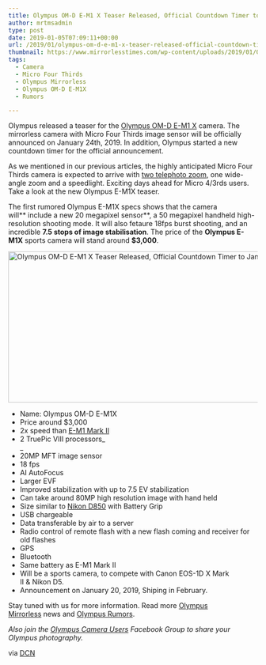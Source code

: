 ```yaml
---
title: Olympus OM-D E-M1 X Teaser Released, Official Countdown Timer to January 24th
author: mrtmsadmin
type: post
date: 2019-01-05T07:09:11+00:00
url: /2019/01/olympus-om-d-e-m1-x-teaser-released-official-countdown-timer-to-january-24th/
thumbnail: https://www.mirrorlesstimes.com/wp-content/uploads/2019/01/Olympus-OM-D-E-M1-X-Countdown.jpg
tags:
  - Camera
  - Micro Four Thirds
  - Olympus Mirrorless
  - Olympus OM-D E-M1X
  - Rumors

---
```

Olympus released a teaser for the <a href="https://www.mirrorlesstimes.com/tag/olympus-om-d-e-m1x/" target="_blank" rel="noopener">Olympus OM-D E-M1 X</a> camera. The mirrorless camera with Micro Four Thirds image sensor will be officially announced on January 24th, 2019. In addition, Olympus started a new countdown timer for the official announcement.

As we mentioned in our previous articles, the highly anticipated Micro Four Thirds camera is expected to arrive with <a href="https://www.dailycameranews.com/2018/12/olympus-150-400mm-f-4-0-pro-lens-registered-coming-in-early-2019/" target="_blank" rel="noopener">two telephoto zoom</a>, one wide-angle zoom and a speedlight. Exciting days ahead for Micro 4/3rds users. Take a look at the new Olympus E-M1X teaser. <!--more-->



The first rumored Olympus E-M1X specs shows that the camera will** include a new 20 megapixel sensor**, a 50 megapixel handheld high-resolution shooting mode. It will also fetaure 18fps burst shooting, and an incredible **7.5 stops of image stabilisation**. <span class="notranslate">The price of the <strong>Olympus E-M1X</strong> sports camera will stand around <strong>$3,000</strong>. </span>

[<img class="aligncenter wp-image-2958 size-full" title="Olympus OM-D E-M1 X Teaser Released, Official Countdown Timer to January 24th" src="https://i0.wp.com/www.mirrorlesstimes.com/wp-content/uploads/2019/01/new-olympus-e-m1x-teaser-launched.jpg?resize=600%2C306&#038;ssl=1" alt="Olympus OM-D E-M1 X Teaser Released, Official Countdown Timer to January 24th" width="600" height="306" srcset="https://i0.wp.com/www.mirrorlesstimes.com/wp-content/uploads/2019/01/new-olympus-e-m1x-teaser-launched.jpg?w=1000&ssl=1 1000w, https://i0.wp.com/www.mirrorlesstimes.com/wp-content/uploads/2019/01/new-olympus-e-m1x-teaser-launched.jpg?resize=470%2C240&ssl=1 470w, https://i0.wp.com/www.mirrorlesstimes.com/wp-content/uploads/2019/01/new-olympus-e-m1x-teaser-launched.jpg?resize=768%2C392&ssl=1 768w, https://i0.wp.com/www.mirrorlesstimes.com/wp-content/uploads/2019/01/new-olympus-e-m1x-teaser-launched.jpg?resize=970%2C495&ssl=1 970w" sizes="(max-width: 600px) 100vw, 600px" data-recalc-dims="1" />][1]

  * Name: Olympus OM-D E-M1X
  * Price around $3,000
  * 2x speed than <a href="https://www.amazon.com/Olympus-Mirrorless-Camera-Megapixels-5-Axis/dp/B01M4MB3DK/?tag=daicamnew-20" data-wpel-link="internal" data-amzn-asin="B01M4MB3DK">E-M1 Mark II</a>
  * 2 TruePic VIII processors_  
_ 
  * 20MP MFT image sensor
  * 18 fps
  * AI AutoFocus
  * Larger EVF
  * Improved stabilization with up to 7.5 EV stabilization
  * Can take around 80MP high resolution image with hand held
  * Size similar to <a href="https://www.dailycameranews.com/2018/03/nikon-d850-stock-availability-tracker/" data-wpel-link="exclude">Nikon D850</a> with Battery Grip
  * USB chargeable
  * Data transferable by air to a server
  * Radio control of remote flash with a new flash coming and receiver for old flashes
  * GPS
  * Bluetooth
  * Same battery as E-M1 Mark II
  * Will be a sports camera, to compete with Canon EOS-1D X Mark II & Nikon D5.
  * Announcement on January 20, 2019, Shiping in February.

Stay tuned with us for more information. Read more [Olympus Mirrorless][2] news and <a href="https://www.dailycameranews.com/tag/olympus-rumors/" target="_blank" rel="noopener">Olympus Rumors</a>.

_Also join the <a class="ext-link" title="" href="https://www.facebook.com/groups/858035244291979/" target="_blank" rel="external nofollow noopener">Olympus Camera Users</a> Facebook Group to share your Olympus photography._

via <a href="https://www.dailycameranews.com/2019/01/new-olympus-e-m1x-teaser-launched-announcement-on-january-24/" target="_blank" rel="noopener">DCN</a>

 [1]: https://i0.wp.com/www.mirrorlesstimes.com/wp-content/uploads/2019/01/new-olympus-e-m1x-teaser-launched.jpg?ssl=1
 [2]: https://www.mirrorlesstimes.com/tag/olympus-mirrorless/